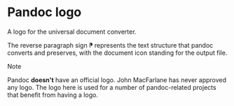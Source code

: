 # Pandoc logo

A logo for the universal document converter.

The reverse paragraph sign ⁋ represents the text structure that pandoc
converts and preserves, with the document icon standing for the output
file.

> [!NOTE]
>
> Pandoc **doesn't** have an official logo. John MacFarlane has never
> approved any logo. The logo here is used for a number of
> pandoc-related projects that benefit from having a logo.

